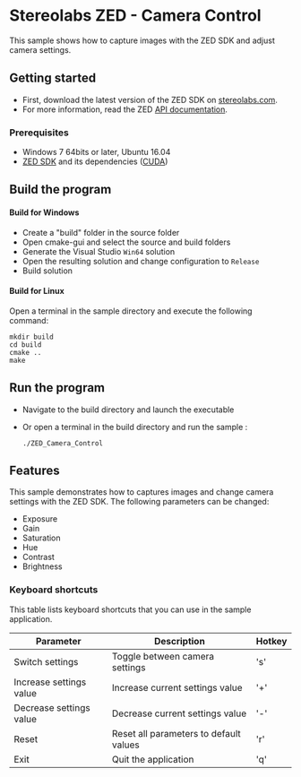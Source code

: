 # Stereolabs ZED - Camera Control

This sample shows how to capture images with the ZED SDK and adjust camera settings.

## Getting started

- First, download the latest version of the ZED SDK on [stereolabs.com](https://www.stereolabs.com).
- For more information, read the ZED [API documentation](https://www.stereolabs.com/developers/documentation/API/).

### Prerequisites

- Windows 7 64bits or later, Ubuntu 16.04
- [ZED SDK](https://www.stereolabs.com/developers/) and its dependencies ([CUDA](https://developer.nvidia.com/cuda-downloads))

## Build the program

#### Build for Windows

- Create a "build" folder in the source folder
- Open cmake-gui and select the source and build folders
- Generate the Visual Studio `Win64` solution
- Open the resulting solution and change configuration to `Release`
- Build solution

#### Build for Linux

Open a terminal in the sample directory and execute the following command:

    mkdir build
    cd build
    cmake ..
    make

## Run the program

- Navigate to the build directory and launch the executable
- Or open a terminal in the build directory and run the sample :

      ./ZED_Camera_Control

## Features

This sample demonstrates how to captures images and change camera settings with the ZED SDK.
The following parameters can be changed:

  - Exposure
  - Gain
  - Saturation
  - Hue
  - Contrast
  - Brightness


### Keyboard shortcuts

This table lists keyboard shortcuts that you can use in the sample application.

Parameter             | Description                   |   Hotkey
---------------------|------------------------------------|-------------------------------------------------
Switch settings | Toggle between camera settings | 's'
Increase settings value | Increase current settings value | '+'
Decrease settings value | Decrease current settings value | '-'
Reset | Reset all parameters to default values | 'r'
Exit         | Quit the application             | 'q'
